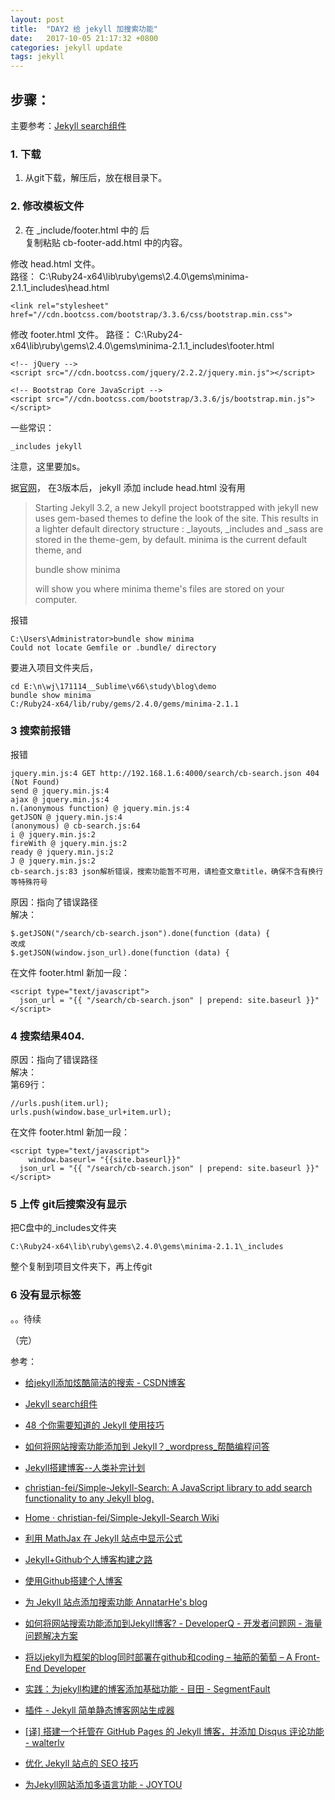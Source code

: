 ```yaml
---
layout: post
title:  "DAY2 给 jekyll 加搜索功能"
date:   2017-10-05 21:17:32 +0800
categories: jekyll update
tags: jekyll
---
```


## 步骤： ##
主要参考：[Jekyll search组件](https://www.codeboy.me/2016/01/18/jekyll-search-component/)
### 1. 下载 ###
1. 从git下载，解压后，放在根目录下。

### 2. 修改模板文件 ###

2. 在 _include/footer.html 中的 </footer> 后  
复制粘贴 cb-footer-add.html 中的内容。


修改 head.html 文件。  
路径： C:\Ruby24-x64\lib\ruby\gems\2.4.0\gems\minima-2.1.1\_includes\head.html 

	<link rel="stylesheet" href="//cdn.bootcss.com/bootstrap/3.3.6/css/bootstrap.min.css">

修改 footer.html 文件。
路径： C:\Ruby24-x64\lib\ruby\gems\2.4.0\gems\minima-2.1.1\_includes\footer.html

	<!-- jQuery -->
	<script src="//cdn.bootcss.com/jquery/2.2.2/jquery.min.js"></script>
	
	<!-- Bootstrap Core JavaScript -->
	<script src="//cdn.bootcss.com/bootstrap/3.3.6/js/bootstrap.min.js"></script>

一些常识： 

	_includes jekyll 
注意，这里要加s。    


据[官网](https://jekyllrb.com/docs/structure/)， 
在3版本后，
jekyll 添加 include head.html 没有用   

> Starting Jekyll 3.2, a new Jekyll project bootstrapped with jekyll new uses gem-based themes to define the look of the site. This results in a lighter default directory structure : _layouts, _includes and _sass are stored in the theme-gem, by default.
> minima is the current default theme, and 	
>		
>	bundle show minima 
>		
> will show you where minima theme's files are stored on your computer.

报错

	C:\Users\Administrator>bundle show minima
	Could not locate Gemfile or .bundle/ directory

要进入项目文件夹后，

	cd E:\n\wj\171114__Sublime\v66\study\blog\demo
	bundle show minima
	C:/Ruby24-x64/lib/ruby/gems/2.4.0/gems/minima-2.1.1

### 3 搜索前报错 ###

报错

	jquery.min.js:4 GET http://192.168.1.6:4000/search/cb-search.json 404 (Not Found)
	send @ jquery.min.js:4
	ajax @ jquery.min.js:4
	n.(anonymous function) @ jquery.min.js:4
	getJSON @ jquery.min.js:4
	(anonymous) @ cb-search.js:64
	i @ jquery.min.js:2
	fireWith @ jquery.min.js:2
	ready @ jquery.min.js:2
	J @ jquery.min.js:2
	cb-search.js:83 json解析错误，搜索功能暂不可用，请检查文章title，确保不含有换行等特殊符号

原因：指向了错误路径   
解决：

	$.getJSON("/search/cb-search.json").done(function (data) {
	改成
	$.getJSON(window.json_url).done(function (data) {


在文件 footer.html 新加一段：

	<script type="text/javascript">
	  json_url = "{{ "/search/cb-search.json" | prepend: site.baseurl }}"
	</script>
	
### 4 搜索结果404. ###

原因：指向了错误路径   
解决：   
第69行： 

    //urls.push(item.url);
    urls.push(window.base_url+item.url);

在文件 footer.html 新加一段：

	<script type="text/javascript">
		window.baseurl= "{{site.baseurl}}"
	  json_url = "{{ "/search/cb-search.json" | prepend: site.baseurl }}"
	</script>

### 5 上传 git后搜索没有显示 ###

把C盘中的_includes文件夹
	
	C:\Ruby24-x64\lib\ruby\gems\2.4.0\gems\minima-2.1.1\_includes

整个复制到项目文件夹下，再上传git

### 6 没有显示标签 ###

。。待续

（完）


参考： 

* [给jekyll添加炫酷简洁的搜索 - CSDN博客](http://blog.csdn.net/dliyuedong/article/details/46848155) 
* [Jekyll search组件](https://www.codeboy.me/2016/01/18/jekyll-search-component/)

* [48 个你需要知道的 Jekyll 使用技巧](https://crispgm.com/page/48-tips-for-jekyll-you-should-know.html)
* [如何将网站搜索功能添加到 Jekyll？_wordpress_帮酷编程问答](https://ask.helplib.com/wordpress/post_1054023)

* [Jekyll搭建博客--人类补完计划](http://xiaokedada.com/2017/05/09/Jekyll-second/)
* [christian-fei/Simple-Jekyll-Search: A JavaScript library to add search functionality to any Jekyll blog.](https://github.com/christian-fei/Simple-Jekyll-Search)
* [Home · christian-fei/Simple-Jekyll-Search Wiki](https://github.com/christian-fei/Simple-Jekyll-Search/wiki#enabling-full-text-search)

* [利用 MathJax 在 Jekyll 站点中显示公式](https://www.weining.me/2014/04/29/jekyll-with-kramdown-and-mathjax)
* [Jekyll+Github个人博客构建之路](http://robotkang.cc/2017/03/HowToCreateBlog/)
* [使用Github搭建个人博客](http://www.datakit.cn/blog/2014/11/28/Github_build_blog.html)

* [为 Jekyll 站点添加搜索功能  AnnatarHe's blog](https://annatarhe.github.io/2016/03/29/add-search-function-at-github-pages.html)
* [如何将网站搜索功能添加到Jekyll博客? - DeveloperQ - 开发者问题网 - 海量问题解决方案](http://www.developerq.com/article/1502492089)

* [将以jekyll为框架的blog同时部署在github和coding – 抽筋的葡萄 – A Front-End Developer](http://www.choujindeputao.com/deploy-blog/)
* [实践：为jekyll构建的博客添加基础功能 - 目田 - SegmentFault](http://https://segmentfault.com/a/1190000000513006)
* [插件 - Jekyll  简单静态博客网站生成器](http://jekyllcn.com/docs/plugins/)
* [[译] 搭建一个托管在 GitHub Pages 的 Jekyll 博客，并添加 Disqus 评论功能 - walterlv](https://walterlv.oschina.io/jekyll/2017/09/15/setup-a-jekyll-blog-1.html)
* [优化 Jekyll 站点的 SEO 技巧](http://www.huangyanlin.com/2012/01/16/the-seo-for-jekyll-blog.html)
* [为Jekyll网站添加多语言功能 - JOYTOU](http://https://joytou.nets.hk/2017/08/07/multiple-languages/)
